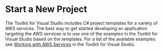 # Start a New Project<a name="net-dg-start-new-project"></a>

The Toolkit for Visual Studio includes C\# project templates for a variety of AWS services\. The best way to get started developing an application targeting the AWS services is to use one of the examples in the Toolkit for Visual Studio based on the templates\. For a list of the available examples see [Working with AWS Services](https://docs.aws.amazon.com/toolkit-for-visual-studio/latest/user-guide/working-with-services.html) in the Toolkit for Visual Studio\.